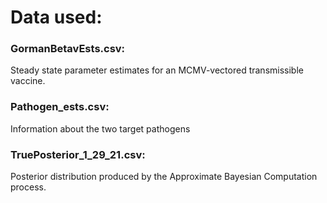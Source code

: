 # Data used:

### GormanBetavEsts.csv:

Steady state parameter estimates for an MCMV-vectored transmissible vaccine.

### Pathogen_ests.csv:

Information about the two target pathogens

### TruePosterior_1_29_21.csv:

Posterior distribution produced by the Approximate Bayesian Computation process.
